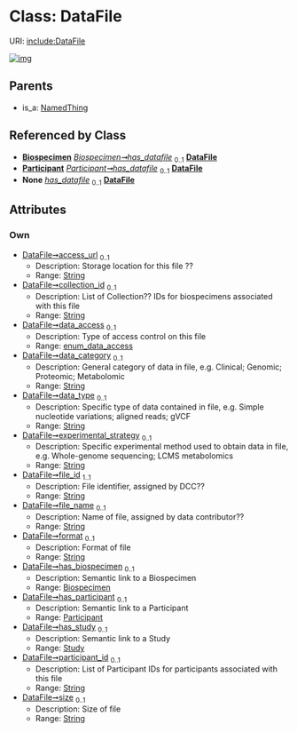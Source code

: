 
# Class: DataFile




URI: [include:DataFile](https://w3id.org/include/DataFile)


[![img](https://yuml.me/diagram/nofunky;dir:TB/class/[Study],[Participant],[NamedThing],[Study]<has_study%200..1-++[DataFile&#124;access_url:string%20%3F;collection_id:string%20%3F;data_access:enum_data_access%20%3F;data_category:string%20%3F;data_type:string%20%3F;experimental_strategy:string%20%3F;file_id:string;file_name:string%20%3F;format:string%20%3F;participant_id:string%20%3F;size:string%20%3F],[Participant]<has_participant%200..1-%20[DataFile],[Biospecimen]<has_biospecimen%200..1-%20[DataFile],[Biospecimen]-%20has_datafile%200..1>[DataFile],[Participant]-%20has_datafile%200..1>[DataFile],[Biospecimen]-%20has_datafile(i)%200..1>[DataFile],[Participant]-%20has_datafile(i)%200..1>[DataFile],[NamedThing]^-[DataFile],[Biospecimen])](https://yuml.me/diagram/nofunky;dir:TB/class/[Study],[Participant],[NamedThing],[Study]<has_study%200..1-++[DataFile&#124;access_url:string%20%3F;collection_id:string%20%3F;data_access:enum_data_access%20%3F;data_category:string%20%3F;data_type:string%20%3F;experimental_strategy:string%20%3F;file_id:string;file_name:string%20%3F;format:string%20%3F;participant_id:string%20%3F;size:string%20%3F],[Participant]<has_participant%200..1-%20[DataFile],[Biospecimen]<has_biospecimen%200..1-%20[DataFile],[Biospecimen]-%20has_datafile%200..1>[DataFile],[Participant]-%20has_datafile%200..1>[DataFile],[Biospecimen]-%20has_datafile(i)%200..1>[DataFile],[Participant]-%20has_datafile(i)%200..1>[DataFile],[NamedThing]^-[DataFile],[Biospecimen])

## Parents

 *  is_a: [NamedThing](NamedThing.md)

## Referenced by Class

 *  **[Biospecimen](Biospecimen.md)** *[Biospecimen➞has_datafile](Biospecimen_has_datafile.md)*  <sub>0..1</sub>  **[DataFile](DataFile.md)**
 *  **[Participant](Participant.md)** *[Participant➞has_datafile](Participant_has_datafile.md)*  <sub>0..1</sub>  **[DataFile](DataFile.md)**
 *  **None** *[has_datafile](has_datafile.md)*  <sub>0..1</sub>  **[DataFile](DataFile.md)**

## Attributes


### Own

 * [DataFile➞access_url](DataFile_access_url.md)  <sub>0..1</sub>
     * Description: Storage location for this file ??
     * Range: [String](types/String.md)
 * [DataFile➞collection_id](DataFile_collection_id.md)  <sub>0..1</sub>
     * Description: List of Collection?? IDs for biospecimens associated with this file
     * Range: [String](types/String.md)
 * [DataFile➞data_access](DataFile_data_access.md)  <sub>0..1</sub>
     * Description: Type of access control on this file
     * Range: [enum_data_access](enum_data_access.md)
 * [DataFile➞data_category](DataFile_data_category.md)  <sub>0..1</sub>
     * Description: General category of data in file, e.g. Clinical; Genomic; Proteomic; Metabolomic
     * Range: [String](types/String.md)
 * [DataFile➞data_type](DataFile_data_type.md)  <sub>0..1</sub>
     * Description: Specific type of data contained in file, e.g. Simple nucleotide variations; aligned reads; gVCF
     * Range: [String](types/String.md)
 * [DataFile➞experimental_strategy](DataFile_experimental_strategy.md)  <sub>0..1</sub>
     * Description: Specific experimental method used to obtain data in file, e.g. Whole-genome sequencing; LCMS metabolomics
     * Range: [String](types/String.md)
 * [DataFile➞file_id](DataFile_file_id.md)  <sub>1..1</sub>
     * Description: File identifier, assigned by DCC??
     * Range: [String](types/String.md)
 * [DataFile➞file_name](DataFile_file_name.md)  <sub>0..1</sub>
     * Description: Name of file, assigned by data contributor??
     * Range: [String](types/String.md)
 * [DataFile➞format](DataFile_format.md)  <sub>0..1</sub>
     * Description: Format of file
     * Range: [String](types/String.md)
 * [DataFile➞has_biospecimen](DataFile_has_biospecimen.md)  <sub>0..1</sub>
     * Description: Semantic link to a Biospecimen
     * Range: [Biospecimen](Biospecimen.md)
 * [DataFile➞has_participant](DataFile_has_participant.md)  <sub>0..1</sub>
     * Description: Semantic link to a Participant
     * Range: [Participant](Participant.md)
 * [DataFile➞has_study](DataFile_has_study.md)  <sub>0..1</sub>
     * Description: Semantic link to a Study
     * Range: [Study](Study.md)
 * [DataFile➞participant_id](DataFile_participant_id.md)  <sub>0..1</sub>
     * Description: List of Participant IDs for participants associated with this file
     * Range: [String](types/String.md)
 * [DataFile➞size](DataFile_size.md)  <sub>0..1</sub>
     * Description: Size of file
     * Range: [String](types/String.md)

